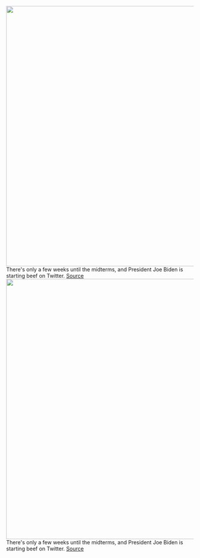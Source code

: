 <img src='https://cdn.vox-cdn.com/thumbor/Uf-4t2LGxgyQFuCVqaACEwq-gZY=/0x0:2000x1000/1200x800/filters:focal(840x340:1160x660)/cdn.vox-cdn.com/uploads/chorus_image/image/71289080/FZlSG30XEAI1nJa.0.jpeg' width='700px' /><br/>
There's only a few weeks until the midterms, and President Joe Biden is starting beef on Twitter.
<a href='https://www.theverge.com/2022/8/26/23323665/joe-biden-dark-brandon-student-loan-forgiveness-republicans-midterm-elections'> Source <a/><img src='https://cdn.vox-cdn.com/thumbor/Uf-4t2LGxgyQFuCVqaACEwq-gZY=/0x0:2000x1000/1200x800/filters:focal(840x340:1160x660)/cdn.vox-cdn.com/uploads/chorus_image/image/71289080/FZlSG30XEAI1nJa.0.jpeg' width='700px' /><br/>
There's only a few weeks until the midterms, and President Joe Biden is starting beef on Twitter.
<a href='https://www.theverge.com/2022/8/26/23323665/joe-biden-dark-brandon-student-loan-forgiveness-republicans-midterm-elections'> Source <a/>